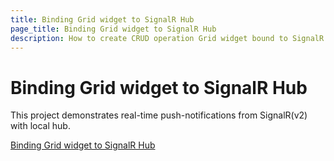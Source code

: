 ```yaml
---
title: Binding Grid widget to SignalR Hub
page_title: Binding Grid widget to SignalR Hub
description: How to create CRUD operation Grid widget bound to SignalR
---
```


# Binding Grid widget to SignalR Hub

This project demonstrates real-time push-notifications from SignalR(v2) with local hub.

[Binding Grid widget to SignalR Hub](https://github.com/telerik/ui-for-aspnet-mvc-examples/tree/master/grid/signalR-bound-grid)
